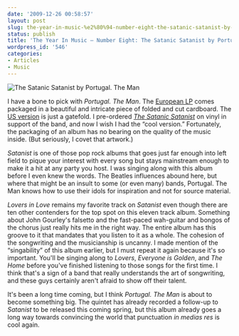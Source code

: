 ```yaml
---
date: '2009-12-26 00:58:57'
layout: post
slug: the-year-in-music-%e2%80%94-number-eight-the-satanic-satanist-by-portugal-the-man
status: publish
title: 'The Year In Music — Number Eight: The Satanic Satanist by Portugal. The Man'
wordpress_id: '546'
categories:
- Articles
- Music
---
```


![The Satanic Satanist by Portugal. The Man](http://www.thomasupton.com/images/album/portugal-the-man_the-satanic-satanist_2009.jpg)

I have a bone to pick with *Portugal. The Man*. The [European LP][euro] comes packaged in a beautiful and intricate piece of folded and cut cardboard. The [US version][us] is just a gatefold. I pre-ordered *[The Satanic Satanist][ss]* on vinyl in support of the band, and now I wish I had the “cool version.” Fortunately, the packaging of an album has no bearing on the quality of the music inside. (But seriously, I covet that artwork.)

[euro]: http://www.vinylcollective.com/2009/08/06/po-portugal-the-man-the-satanic-satanist-lp-german-import/
[us]: http://portugaltheman.merchnow.com/products/104165
[ss]: http://www.last.fm/music/Portugal.+The+Man/The+Satanic+Satanist

*Satanist* is one of those pop rock albums that goes just far enough into left field to pique your interest with every song but stays mainstream enough to make it a hit at any party you host. I was singing along with this album before I even knew the words. The Beatles influences abound here, but where that might be an insult to some (or even many) bands, Portugal. The Man knows how to use their idols for inspiration and not for source material.

*Lovers in Love* remains my favorite track on *Satanist* even though there are ten other contenders for the top spot on this eleven track album. Something about John Gourley's falsetto and the fast-paced wah-guitar and bongos of the chorus just really hits me in the right way. The entire album has this groove to it that mandates that you listen to it as a whole. The cohesion of the songwriting and the musicianship is uncanny. I made mention of the “singability” of this album earlier, but I must repeat it again because it's so important. You'll be singing along to *Lovers*, *Everyone is Golden*, and *The Home* before you've finished listening to those songs for the first time. I think that's a sign of a band that really understands the art of songwriting, and these guys certainly aren't afraid to show off their talent.

It's been a long time coming, but I think *Portugal. The Man* is about to become something big. The quintet has already recorded a follow-up to *Satanist* to be released this coming spring, but this album already goes a long way towards convincing the world that punctuation *in medias res* is cool again.
